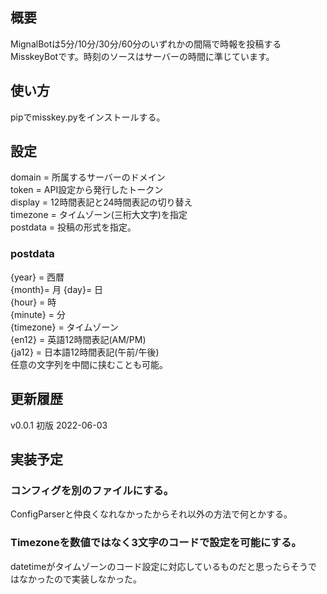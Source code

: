 ## 概要
MignalBotは5分/10分/30分/60分のいずれかの間隔で時報を投稿するMisskeyBotです。時刻のソースはサーバーの時間に準じています。

## 使い方
pipでmisskey.pyをインストールする。

## 設定
domain = 所属するサーバーのドメイン  
token = API設定から発行したトークン  
display = 12時間表記と24時間表記の切り替え  
timezone = タイムゾーン(三桁大文字)を指定  
postdata = 投稿の形式を指定。  

### postdata
{year} = 西暦  
{month}= 月 
{day}= 日  
{hour} = 時  
{minute} = 分  
{timezone} = タイムゾーン  
{en12} = 英語12時間表記(AM/PM)  
{ja12} = 日本語12時間表記(午前/午後)  
任意の文字列を中間に挟むことも可能。

## 更新履歴
v0.0.1 初版 2022-06-03

## 実装予定
### コンフィグを別のファイルにする。
ConfigParserと仲良くなれなかったからそれ以外の方法で何とかする。

### Timezoneを数値ではなく3文字のコードで設定を可能にする。 
datetimeがタイムゾーンのコード設定に対応しているものだと思ったらそうではなかったので実装しなかった。